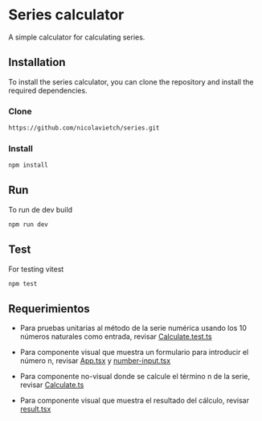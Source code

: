 # Series calculator

A simple calculator for calculating series.

## Installation

To install the series calculator, you can clone the repository and install the required dependencies.

### Clone

```bash
https://github.com/nicolavietch/series.git
```

### Install

```bash
npm install
```

## Run

To run de dev build

```bash
npm run dev
```

## Test

For testing vitest

```bash
npm test
```

## Requerimientos

- Para pruebas unitarias al método de la serie numérica usando los 10 números naturales como entrada, revisar [Calculate.test.ts](src/classes/Calculate.test.ts)

- Para componente visual que muestra un formulario para introducir el número n, revisar [App.tsx](src/App.tsx) y [number-input.tsx](src/components/number-input.tsx)

- Para componente no-visual donde se calcule el término n de la serie, revisar [Calculate.ts](src/classes/Calculate.ts)

- Para componente visual que muestra el resultado del cálculo, revisar [result.tsx](src/components/result.tsx)
